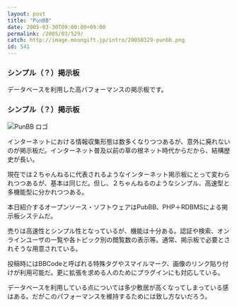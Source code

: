 ```yaml
---
layout: post
title: "PunBB"
date: 2005-03-30T09:00:00+09:00
permalink: /2005/03/529/
catch: http://image.moongift.jp/intro/20050329-punbb.png
id: 541
---
```

### シンプル（？）掲示板
  
データベースを利用した高パフォーマンスの掲示板です。  
<!--more-->  

### シンプル（？）掲示板
  

![PunBB ロゴ](http://image.moongift.jp/intro/20050329-punbb.png "PunBB ロゴ")

  

インターネットにおける情報収集形態は数多くなりつつあるが、意外に廃れないのが掲示板だ。インターネット普及以前の草の根ネット時代からだから、結構歴史が長い。

  

現在では２ちゃんねるに代表されるようなインターネット掲示板にとって変わられつつあるが、基本は同じだ。但し、２ちゃんねるのようなシンプル、高速型と多機能型に分かれつつある。

  

本日紹介するオープンソース・ソフトウェアはPubBB、PHP＋RDBMSによる掲示板システムだ。

  

売りは高速性とシンプル性となっているが、機能は十分ある。認証や検索、オンラインユーザの一覧や各トピック別の閲覧数の表示等。通常、掲示板で必要とされそうな用意されている。

  

投稿時にはBBCodeと呼ばれる特殊タグやスマイルマーク、画像のリンク貼り付けが利用可能だ。更に拡張を求める人のためにプラグインにも対応している。

  

データベースを利用している点については多少敷居が高くなってしまっている感はある。だがこのパフォーマンスを維持するためには致し方ないだろう。

